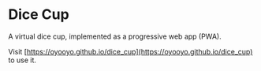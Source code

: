 # Dice Cup

A virtual dice cup, implemented as a progressive web app (PWA).

Visit [https://oyooyo.github.io/dice_cup](https://oyooyo.github.io/dice_cup) to use it.